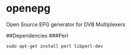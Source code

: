 openepg
=======

Open Source EPG generator for DVB Multiplexers

##Dependencies
###Perl
```shell
sudo apt-get install perl libperl-dev
```